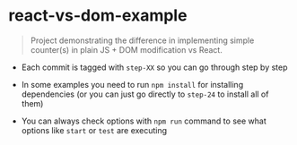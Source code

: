 # react-vs-dom-example

> Project demonstrating the difference in implementing simple counter(s) in plain JS + DOM modification vs React.

* Each commit is tagged with `step-XX` so you can go through step by step

* In some examples you need to run `npm install` for installing dependencies (or you can just go directly to `step-24` to install all of them) 

* You can always check options with `npm run` command to see what options like `start` or `test` are executing
